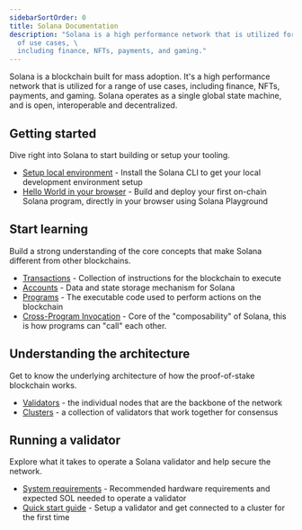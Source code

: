 ```yaml
---
sidebarSortOrder: 0
title: Solana Documentation
description: "Solana is a high performance network that is utilized for a range
  of use cases, \
  including finance, NFTs, payments, and gaming."
---
```


Solana is a blockchain built for mass adoption. It's a high performance network
that is utilized for a range of use cases, including finance, NFTs, payments,
and gaming. Solana operates as a single global state machine, and is open,
interoperable and decentralized.

## Getting started

Dive right into Solana to start building or setup your tooling.

- [Setup local environment](/cli) - Install the Solana CLI to get your local
  development environment setup
- [Hello World in your browser](getstarted/hello-world) - Build and deploy your
  first on-chain Solana program, directly in your browser using Solana
  Playground

## Start learning

Build a strong understanding of the core concepts that make Solana different
from other blockchains.

- [Transactions](./developing/programming-model/transactions) - Collection of
  instructions for the blockchain to execute
- [Accounts](./developing/programming-model/accounts) - Data and state storage
  mechanism for Solana
- [Programs](./developing/intro/programs) - The executable code used to perform
  actions on the blockchain
- [Cross-Program Invocation](./developing/programming-model/calling-between-programs) -
  Core of the "composability" of Solana, this is how programs can "call" each
  other.

## Understanding the architecture

Get to know the underlying architecture of how the proof-of-stake blockchain
works.

- [Validators](./validator/anatomy) - the individual nodes that are the backbone
  of the network
- [Clusters](./cluster/overview) - a collection of validators that work together
  for consensus

## Running a validator

Explore what it takes to operate a Solana validator and help secure the network.

- [System requirements](./running-validator/validator-reqs) - Recommended
  hardware requirements and expected SOL needed to operate a validator
- [Quick start guide](./validator/get-started/setup-a-validator) - Setup a
  validator and get connected to a cluster for the first time
